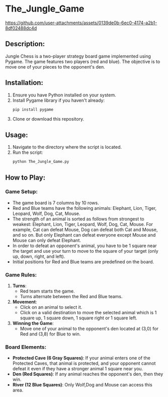 # The_Jungle_Game


https://github.com/user-attachments/assets/0139de0b-6ec0-4174-a2b1-8df02488dc4d


## Description:
Jungle Chess is a two-player strategy board game implemented using Pygame. The game features two players (red and blue). The objective is to move one of your pieces to the opponent's den.

## Installation:
1. Ensure you have Python installed on your system.
2. Install Pygame library if you haven't already:
    ```bash
    pip install pygame
    ```
3. Clone or download this repository.

## Usage:
1. Navigate to the directory where the script is located.
2. Run the script:
    ```bash
    python The_Jungle_Game.py
    ```

## How to Play:

### Game Setup:
- The game board is 7 columns by 10 rows.
- Red and Blue teams have the following animals: Elephant, Lion, Tiger, Leopard, Wolf, Dog, Cat, Mouse.
- The strength of an animal is sorted as follows from strongest to weakest: Elephant, Lion, Tiger, Leopard, Wolf, Dog, Cat, Mouse. For example, Cat can defeat Mouse, Dog can defeat both Cat and Mouse, and so on. But only Elephant can defeat everyone except Mouse and Mouse can only defeat Elephant.
- In order to defeat an opponent's animal, you have to be 1 square near the target and use your turn to move to the square of your target (only up, down, right, and left).
- Initial positions for Red and Blue teams are predefined on the board.

### Game Rules:


1. **Turns**:
    - Red team starts the game.
    - Turns alternate between the Red and Blue teams.
2. **Movement**:
    - Click on an animal to select it.
    - Click on a valid destination to move the selected animal which is 1 square up, 1 square down, 1 square right or 1 square left.
3. **Winning the Game**:
    - Move one of your animal to the opponent's den located at (3,0) for Red and (3,8) for Blue to win.

### Board Elements:
- **Protected Cave (6 Gray Squares)**: If your animal enters one of the Protected Caves, that animal is protected, and your opponent cannot defeat it even if they have a stronger animal 1 square near you.
- **Den (Red Squares)**: If any animal reaches the opponent's den, then they win.
- **River (12 Blue Squares)**: Only Wolf,Dog and Mouse can access this area.
